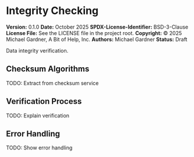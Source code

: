 # Integrity Checking

**Version:** 0.1.0
**Date:** October 2025
**SPDX-License-Identifier:** BSD-3-Clause
**License File:** See the LICENSE file in the project root.
**Copyright:** © 2025 Michael Gardner, A Bit of Help, Inc.
**Authors:** Michael Gardner
**Status:** Draft

Data integrity verification.

## Checksum Algorithms

TODO: Extract from checksum service

## Verification Process

TODO: Explain verification

## Error Handling

TODO: Show error handling
